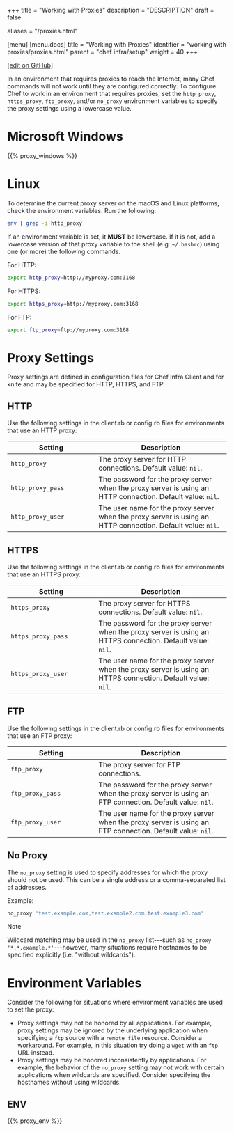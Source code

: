 +++
title = "Working with Proxies"
description = "DESCRIPTION"
draft = false

aliases = "/proxies.html"

[menu]
  [menu.docs]
    title = "Working with Proxies"
    identifier = "working with proxies/proxies.html"
    parent = "chef infra/setup"
    weight = 40
+++    

[\[edit on
GitHub\]](https://github.com/chef/chef-web-docs/blob/master/chef_master/source/proxies.rst)

In an environment that requires proxies to reach the Internet, many Chef
commands will not work until they are configured correctly. To configure
Chef to work in an environment that requires proxies, set the
`http_proxy`, `https_proxy`, `ftp_proxy`, and/or `no_proxy` environment
variables to specify the proxy settings using a lowercase value.

Microsoft Windows
=================

{{% proxy_windows %}}

Linux
=====

To determine the current proxy server on the macOS and Linux platforms,
check the environment variables. Run the following:

``` bash
env | grep -i http_proxy
```

If an environment variable is set, it **MUST** be lowercase. If it is
not, add a lowercase version of that proxy variable to the shell (e.g.
`~/.bashrc`) using one (or more) the following commands.

For HTTP:

``` bash
export http_proxy=http://myproxy.com:3168
```

For HTTPS:

``` bash
export https_proxy=http://myproxy.com:3168
```

For FTP:

``` bash
export ftp_proxy=ftp://myproxy.com:3168
```

Proxy Settings
==============

Proxy settings are defined in configuration files for Chef Infra Client
and for knife and may be specified for HTTP, HTTPS, and FTP.

HTTP
----

Use the following settings in the client.rb or config.rb files for
environments that use an HTTP proxy:

<table>
<colgroup>
<col style="width: 40%" />
<col style="width: 60%" />
</colgroup>
<thead>
<tr class="header">
<th>Setting</th>
<th>Description</th>
</tr>
</thead>
<tbody>
<tr class="odd">
<td><code>http_proxy</code></td>
<td>The proxy server for HTTP connections. Default value: <code>nil</code>.</td>
</tr>
<tr class="even">
<td><code>http_proxy_pass</code></td>
<td>The password for the proxy server when the proxy server is using an HTTP connection. Default value: <code>nil</code>.</td>
</tr>
<tr class="odd">
<td><code>http_proxy_user</code></td>
<td>The user name for the proxy server when the proxy server is using an HTTP connection. Default value: <code>nil</code>.</td>
</tr>
</tbody>
</table>

HTTPS
-----

Use the following settings in the client.rb or config.rb files for
environments that use an HTTPS proxy:

<table>
<colgroup>
<col style="width: 40%" />
<col style="width: 60%" />
</colgroup>
<thead>
<tr class="header">
<th>Setting</th>
<th>Description</th>
</tr>
</thead>
<tbody>
<tr class="odd">
<td><code>https_proxy</code></td>
<td>The proxy server for HTTPS connections. Default value: <code>nil</code>.</td>
</tr>
<tr class="even">
<td><code>https_proxy_pass</code></td>
<td>The password for the proxy server when the proxy server is using an HTTPS connection. Default value: <code>nil</code>.</td>
</tr>
<tr class="odd">
<td><code>https_proxy_user</code></td>
<td>The user name for the proxy server when the proxy server is using an HTTPS connection. Default value: <code>nil</code>.</td>
</tr>
</tbody>
</table>

FTP
---

Use the following settings in the client.rb or config.rb files for
environments that use an FTP proxy:

<table>
<colgroup>
<col style="width: 40%" />
<col style="width: 60%" />
</colgroup>
<thead>
<tr class="header">
<th>Setting</th>
<th>Description</th>
</tr>
</thead>
<tbody>
<tr class="odd">
<td><code>ftp_proxy</code></td>
<td>The proxy server for FTP connections.</td>
</tr>
<tr class="even">
<td><code>ftp_proxy_pass</code></td>
<td>The password for the proxy server when the proxy server is using an FTP connection. Default value: <code>nil</code>.</td>
</tr>
<tr class="odd">
<td><code>ftp_proxy_user</code></td>
<td>The user name for the proxy server when the proxy server is using an FTP connection. Default value: <code>nil</code>.</td>
</tr>
</tbody>
</table>

No Proxy
--------

The `no_proxy` setting is used to specify addresses for which the proxy
should not be used. This can be a single address or a comma-separated
list of addresses.

Example:

``` ruby
no_proxy 'test.example.com,test.example2.com,test.example3.com'
```

<div class="note" markdown="1">

<div class="admonition-title" markdown="1">

Note

</div>

Wildcard matching may be used in the `no_proxy` list---such as
`no_proxy '*.*.example.*'`---however, many situations require hostnames
to be specified explicitly (i.e. "without wildcards").

</div>

Environment Variables
=====================

Consider the following for situations where environment variables are
used to set the proxy:

-   Proxy settings may not be honored by all applications. For example,
    proxy settings may be ignored by the underlying application when
    specifying a `ftp` source with a `remote_file` resource. Consider a
    workaround. For example, in this situation try doing a `wget` with
    an `ftp` URL instead.
-   Proxy settings may be honored inconsistently by applications. For
    example, the behavior of the `no_proxy` setting may not work with
    certain applications when wildcards are specified. Consider
    specifying the hostnames without using wildcards.

ENV
---

{{% proxy_env %}}

